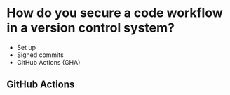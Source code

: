 <!-- ---
layout: default
parent: Software version control systems
nav_order: 9
title: How do you secure a code workflow in a version control system?
--- -->

# How do you secure a code workflow in a version control system?

- Set up
- Signed commits
- GitHub Actions (GHA)

## GitHub Actions
